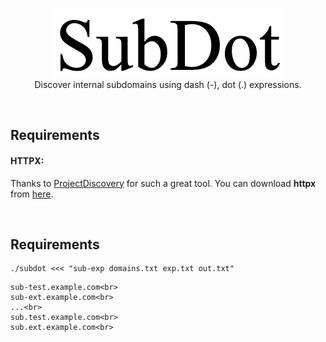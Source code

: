 <p align="center">
	<br>
	<img src="images/ico.png">
	<br>
	Discover internal subdomains using dash (-), dot (.) expressions.
</p>
<br>
<h2>Requirements</h2>
<p>
	<h4>HTTPX:</h4> Thanks to <a href="https://github.com/projectdiscovery">ProjectDiscovery</a> for such a great tool. You can download <b>httpx</b> from <a href="https://github.com/projectdiscovery/httpx">here</a>.
</p>
<br>
<h2>Requirements</h2>
<p>
	
```
./subdot <<< "sub-exp domains.txt exp.txt out.txt"
```
```
sub-test.example.com<br>
sub-ext.example.com<br>
...<br>
sub.test.example.com<br>
sub.ext.example.com<br>	
```
</p>
